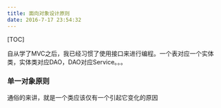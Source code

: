 ```yaml
---
title: 面向对象设计原则
date: 2016-7-17 23:54:32
---
```

[TOC]

自从学了MVC之后，我已经习惯了使用接口来进行编程。一个表对应一个实体类，实体类对应DAO，DAO对应Service。。。

### 单一对象原则
通俗的来讲，就是一个类应该仅有一个引起它变化的原因

